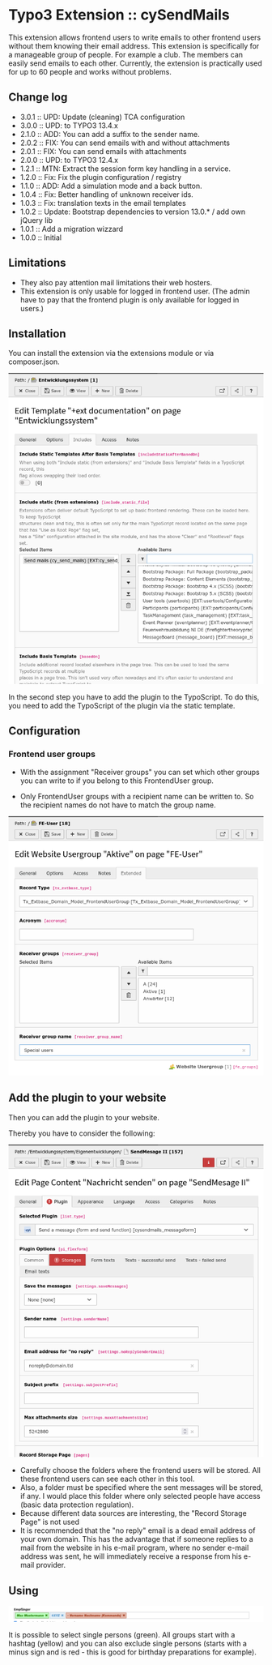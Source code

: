  # Typo3 Extension :: cySendMails

This extension allows frontend users to write emails to other frontend users without them knowing their email address. 
This extension is specifically for a manageable group of people. For example a club. The members can easily send emails to each other. Currently, the extension is practically used for up to 60 people and works without problems. 

## Change log

* 3.0.1 :: UPD: Update (cleaning) TCA configuration
* 3.0.0 :: UPD: to TYPO3 13.4.x
* 2.1.0 :: ADD: You can add a suffix to the sender name. 
* 2.0.2 :: FIX: You can send emails with and without attachments
* 2.0.1 :: FIX: You can send emails with attachments
* 2.0.0 :: UPD: to TYPO3 12.4.x
* 1.2.1 :: MTN: Extract the session form key handling in a service. 
* 1.2.0 :: Fix: Fix the plugin configuration / registry
* 1.1.0 :: ADD: Add a simulation mode and a back button.
* 1.0.4 :: Fix: Better handling of unknown receiver ids.
* 1.0.3 :: Fix: translation texts in the email templates
* 1.0.2 :: Update: Bootstrap dependencies to version 13.0.* / add own jQuery lib
* 1.0.1 :: Add a migration wizzard
* 1.0.0 :: Initial

## Limitations

* They also pay attention mail limitations their web hosters. 
* This extension is only usable for logged in frontend user. (The admin have to pay that the frontend plugin is only available for logged in users.)

## Installation

You can install the extension via the extensions module or via composer.json. 

![Add the plugin typoscript to the static template](./Documentation/images/screen-insertStaticTemplate.png "Add the plugin typoscript to the static template") 

In the second step you have to add the plugin to the TypoScript. To do this, you need to add the TypoScript of the plugin via the static template. 

## Configuration

### Frontend user groups

* With the assignment "Receiver groups" you can set which other groups you can write to if you belong to this FrontendUser group. 

* Only FrontendUser groups with a recipient name can be written to. So the recipient names do not have to match the group name. 

![Set the receiver group name. ](./Documentation/images/screen-frontenUserGroupSettings.png "Set the receiver group name.") 

## Add the plugin to your website

Then you can add the plugin to your website. 

Thereby you have to consider the following: 

![The setting of the plugin](./Documentation/images/screen-settingPlugin.png "The setting of the plugin") 

* Carefully choose the folders where the frontend users will be stored. All these frontend users can see each other in this tool. 
* Also, a folder must be specified where the sent messages will be stored, if any. I would place this folder where only selected people have access (basic data protection regulation). 
* Because different data sources are interesting, the "Record Storage Page" is not used
* It is recommended that the "no reply" email is a dead email address of your own domain. This has the advantage that if someone replies to a mail from the website in his e-mail program, where no sender e-mail address was sent, he will immediately receive a response from his e-mail provider.

## Using

![Set the receivers. ](./Documentation/images/screen-using.png "Set the receivers.") 

It is possible to select single persons (green). All groups start with a hashtag (yellow) and you can also exclude single persons (starts with a minus sign and is red - this is good for birthday preparations for example).
